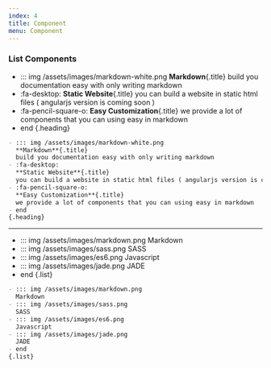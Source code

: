 ```yaml
---
index: 4
title: Component
menu: Component
---
```


### List Components

- ::: img /assets/images/markdown-white.png
  **Markdown**{.title}
  build you documentation easy with only writing markdown
- :fa-desktop: 
  **Static Website**{.title}
  you can build a website in static html files ( angularjs version is coming soon )
- :fa-pencil-square-o:
  **Easy Customization**{.title}
  we provide a lot of components that you can using easy in markdown
- end
{.heading}

```markdown
- ::: img /assets/images/markdown-white.png
  **Markdown**{.title}
  build you documentation easy with only writing markdown
- :fa-desktop: 
  **Static Website**{.title}
  you can build a website in static html files ( angularjs version is coming soon )
- :fa-pencil-square-o:
  **Easy Customization**{.title}
  we provide a lot of components that you can using easy in markdown
- end
{.heading}
```

---


- ::: img /assets/images/markdown.png
  Markdown
- ::: img /assets/images/sass.png
  SASS
- ::: img /assets/images/es6.png
  Javascript
- ::: img /assets/images/jade.png
  JADE
- end
{.list}

```markdown
- ::: img /assets/images/markdown.png
  Markdown
- ::: img /assets/images/sass.png
  SASS
- ::: img /assets/images/es6.png
  Javascript
- ::: img /assets/images/jade.png
  JADE
- end
{.list}
```